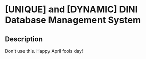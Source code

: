 # [UNIQUE] and [DYNAMIC] DINI Database Management System

## Description
Don't use this. Happy April fools day!